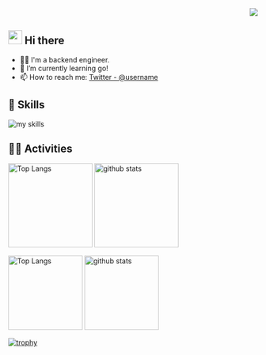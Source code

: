 <!-- 1. GitHub usernameを変更 -->
<div align="right">
  <img src="https://komarev.com/ghpvc/?username=miyajuggler" />
</div>

<!-- 2. プロフィールや連絡先を変更 -->

## <img src="https://media.giphy.com/media/hvRJCLFzcasrR4ia7z/giphy.gif" width="28"> Hi there

- 🧑‍💻 I'm a backend engineer.
- 🌱 I’m currently learning go!
- 📫 How to reach me: [Twitter - @username](https://twitter.com/username)
  <br>

<!-- 3. 好きな技術スタックに変更 -->
<!-- ライトモート：theme=light, ダークモート：theme=dark -->
<!-- アイコンの選択肢一覧：https://arc.net/l/quote/zizyykfh -->

## 🌱 Skills

<img alt="my skills" src="https://skillicons.dev/icons?theme=dark&perline=7&i=html,css,js,ts,react,next,figma,python,fastapi,go,docker,terraform,aws,gcp" />
<br>

<!-- 4. GitHub usernameを変更, 2箇所 -->
<!-- ライトモート：theme=light, ダークモート：theme=vue-dark  -->

## 🏃‍♀️ Activities

<div align="left"> 
  <img alt="Top Langs" height="170px" src="https://github-readme-stats.vercel.app/api?username=miyajuggler&theme=vue-dark&layout=compact" />
  <img alt="github stats" height="170px" src="https://github-readme-stats.vercel.app/api/top-langs/?username=miyajuggler&theme=vue-dark&layout=compact" />
</div>

<!--
This repository is a ✨ _special_ ✨ repository because its `README.md` (this file) appears on your GitHub profile.

Here are some ideas to get you started:

- 🔭 I’m currently working on ...
- 🌱 I’m currently learning ...
- 👯 I’m looking to collaborate on ...
- 🤔 I’m looking for help with ...
- 💬 Ask me about ...
- 📫 How to reach me: ...
- 😄 Pronouns: ...
- ⚡ Fun fact: ...
-->

<p align="left"> 
  <img alt="Top Langs" height="150px" src="https://github-readme-stats.vercel.app/api/top-langs/?username=miyajuggler&layout=compact&count_private=true&show_icons=true&theme=onedark" />
  <img alt="github stats" height="150px" src="https://github-readme-stats.vercel.app/api?username=miyajuggler&count_private=true&show_icons=true&show_icons=true&theme=onedark" />
</p>

[![trophy](https://github-profile-trophy.vercel.app/?username=miyajuggler&theme=onedark&column=7)](https://github.com/ryo-ma/github-profile-trophy)
